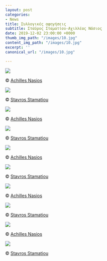 ```yaml
---
layout: post
categories:
- News
title: Συλλογικές αφηγήσεις
subtitle: Σταύρος Σταματίου-Αχιλλέας Νάσιος
date: 2019-12-02 23:00:00 +0000
thumb_img_path: "/images/10.jpg"
content_img_path: "/images/10.jpg"
excerpt: ''
canonical_url: "/images/10.jpg"

---
```

![](/images/01_MG_3539-ok.jpg)

© <a href="https://anikon.org/" target="blank">Achilles Nasios</a>

![](/images/02.jpg)

© <a href="https://www.facebook.com/profile.php?id=1537524844" target="blank">Stavros Stamatiou</a>

![](/images/03_MG_6013.jpeg)

© <a href="https://anikon.org/" target="blank">Achilles Nasios</a>

![](/images/04.jpg)

© <a href="https://www.facebook.com/profile.php?id=1537524844" target="blank">Stavros Stamatiou</a>

![](/images/05_MG_8150.jpg)

© <a href="https://anikon.org/" target="blank">Achilles Nasios</a>

![](/images/06.jpg)

© <a href="https://www.facebook.com/profile.php?id=1537524844" target="blank">Stavros Stamatiou</a>

![](/images/07_MG_0910.jpg)

© <a href="https://anikon.org/" target="blank">Achilles Nasios</a>

![](/images/08.jpg)

© <a href="https://www.facebook.com/profile.php?id=1537524844" target="blank">Stavros Stamatiou</a>

![](/images/09_MG_9288.jpg)

© <a href="https://anikon.org/" target="blank">Achilles Nasios</a>

![](/images/10.jpg)

© <a href="https://www.facebook.com/profile.php?id=1537524844" target="blank">Stavros Stamatiou</a>